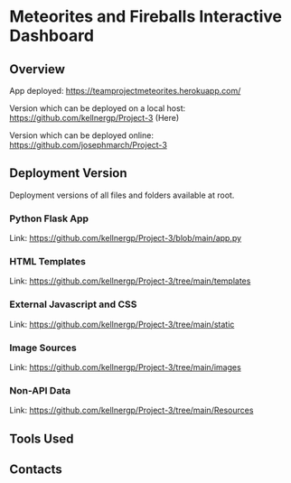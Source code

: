# Meteorites and Fireballs Interactive Dashboard

## Overview



App deployed: https://teamprojectmeteorites.herokuapp.com/

Version which can be deployed on a local host: https://github.com/kellnergp/Project-3 (Here)

Version which can be deployed online: https://github.com/josephmarch/Project-3

## Deployment Version

Deployment versions of all files and folders available at root.

### Python Flask App

Link: https://github.com/kellnergp/Project-3/blob/main/app.py

### HTML Templates

Link: https://github.com/kellnergp/Project-3/tree/main/templates

### External Javascript and CSS

Link: https://github.com/kellnergp/Project-3/tree/main/static

### Image Sources

Link: https://github.com/kellnergp/Project-3/tree/main/images

### Non-API Data

Link: https://github.com/kellnergp/Project-3/tree/main/Resources

## Tools Used



## Contacts
